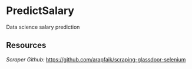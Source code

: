 # PredictSalary
Data science salary prediction

## Resources
*Scraper Github:* https://github.com/arapfaik/scraping-glassdoor-selenium
